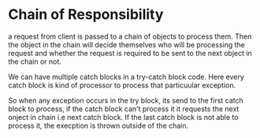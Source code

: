 # Chain of Responsibility

a request from client is passed to a chain of objects to process them. Then the object in the chain will decide themselves who will be processing the request and whether the request is required to be sent to the next object in the chain or not.

We can have multiple catch blocks in a try-catch block code. Here every catch block is kind of processor to process that particuular exception.

So when any exception occurs in the try block, its send to the first catch block to process, if the catch block can't process it it requests the next onject in chain i.e next catch block. If the last catch block is not able to process it, the execption is thrown outside of the chain.


